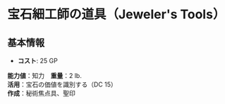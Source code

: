 # 宝石細工師の道具（Jeweler's Tools）

## 基本情報
- **コスト**: 25 GP

**能力値**：知力　**重量**：2 lb.    
**活用**：宝石の価値を識別する（DC 15）    
**作成**：秘術焦点具、聖印  